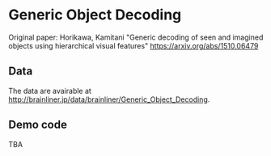 # Generic Object Decoding

Original paper: Horikawa, Kamitani "Generic decoding of seen and imagined objects using hierarchical visual features" <https://arxiv.org/abs/1510.06479>

## Data

The data are avairable at <http://brainliner.jp/data/brainliner/Generic_Object_Decoding>.

## Demo code

TBA
